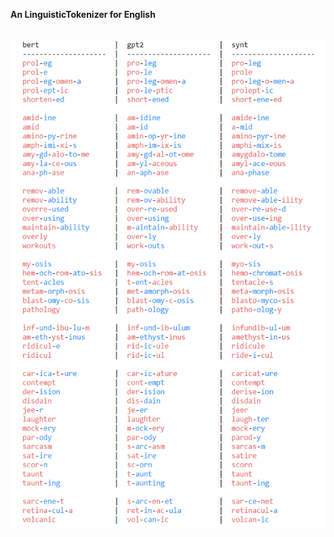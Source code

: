 **An LinguisticTokenizer for English**

<p align="center">
    <br>
    <img src="imgs/comparisons.png"align="center">
    <br>
<p>